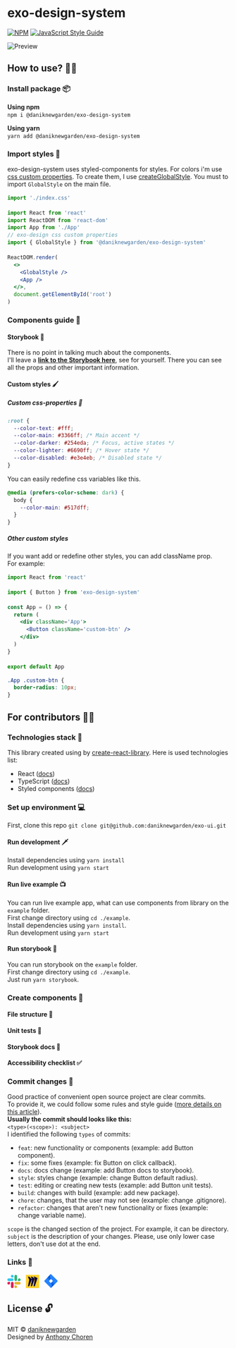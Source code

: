 # exo-design-system

[![NPM](https://img.shields.io/npm/v/@daniknewgarden/exo-design-system.svg)](https://www.npmjs.com/package/@daniknewgarden/exo-design-system) [![JavaScript Style Guide](https://img.shields.io/badge/code_style-standard-brightgreen.svg)](https://standardjs.com)

![Preview](https://raw.githubusercontent.com/daniknewgarden/exo-ui/main/example/screenshots/exo-preview.png)

## How to use? 🐱‍💻

### Install package 📦

**Using npm** <br>
`npm i @daniknewgarden/exo-design-system`

**Using yarn** <br>
`yarn add @daniknewgarden/exo-design-system`

### Import styles 🎨

exo-design-system uses styled-components for styles. For colors i'm use [css custom properties](https://developer.mozilla.org/en-US/docs/Web/CSS/--* 'MDN docs'). To create them, I use [createGlobalStyle](https://styled-components.com/docs/api#createglobalstyle 'styled-components docs'). You must to import `GlobalStyle` on the main file.

```jsx
import './index.css'

import React from 'react'
import ReactDOM from 'react-dom'
import App from './App'
// exo-design css custom properties
import { GlobalStyle } from '@daniknewgarden/exo-design-system'

ReactDOM.render(
  <>
    <GlobalStyle />
    <App />
  </>,
  document.getElementById('root')
)
```

### Components guide 🧩

#### Storybook 📕

There is no point in talking much about the components. <br>
I'll leave a [**link to the Storybook here**](https://daniknewgarden.github.io/exo-ui/ 'Link to the Storybook'), see for yourself. There you can see all the props and other important information.

#### Custom styles 🖌

##### Custom css-properties 📝

```css
:root {
  --color-text: #fff;
  --color-main: #3366ff; /* Main accent */
  --color-darker: #254eda; /* Focus, active states */
  --color-lighter: #6690ff; /* Hover state */
  --color-disabled: #e3e4eb; /* Disabled state */
}
```

You can easily redefine css variables like this.

```css
@media (prefers-color-scheme: dark) {
  body {
    --color-main: #517dff;
  }
}
```

##### Other custom styles

If you want add or redefine other styles, you can add className prop. <br>
For example:

```jsx
import React from 'react'

import { Button } from 'exo-design-system'

const App = () => {
  return (
    <div className='App'>
      <Button className='custom-btn' />
    </div>
  )
}

export default App
```

```css
.App .custom-btn {
  border-radius: 10px;
}
```

## For contributors 👩‍💻

### Technologies stack 📃

This library created using by [create-react-library](https://github.com/transitive-bullshit/create-react-library#readme).
Here is used technologies list:

- React ([docs](https://reactjs.org/docs/getting-started.html))
- TypeScript ([docs](https://www.typescriptlang.org/docs/handbook/react.html))
- Styled components ([docs](https://styled-components.com/))

### Set up environment 💻

First, clone this repo `git clone git@github.com:daniknewgarden/exo-ui.git`

#### Run development 🗡

Install dependencies using `yarn install` <br>
Run development using `yarn start` <br>

#### Run live example 📺

You can run live example app, what can use components from library on the `example` folder. <br>
First change directory using `cd ./example`. <br>
Install dependencies using `yarn install`. <br>
Run development using `yarn start` <br>

#### Run storybook 📕

You can run storybook on the `example` folder. <br>
First change directory using `cd ./example`. <br>
Just run `yarn storybook`. <br>

### Create components 🧩

#### File structure 📁

#### Unit tests 🧪

#### Storybook docs 📕

#### Accessibility checklist ✅

### Commit changes 🌳

Good practice of convenient open source project are clear commits. <br>
To provide it, we could follow some rules and style guide ([more details on this article](https://drbrain.ru/articles/git-commit-message/)). <br>
**Usually the commit should looks like this:** <br>
`<type>(<scope>): <subject>`<br>
I identified the following `types` of commits:

- `feat`: new functionality or components (example: add Button component).
- `fix`: some fixes (example: fix Button on click callback).
- `docs`: docs change (example: add Button docs to storybook).
- `style`: styles change (example: change Button default radius).
- `test`: editing or creating new tests (example: add Button unit tests).
- `build`: changes with build (example: add new package).
- `chore`: changes, that the user may not see (example: change .gitignore).
- `refactor`: changes that aren't new functionality or fixes (example: change variable name).

`scope` is the changed section of the project. For example, it can be directory. <br>
`subject` is the description of your changes. Please, use only lower case letters, don't use dot at the end.

### Links 🔗

[![Slack invite](https://raw.githubusercontent.com/daniknewgarden/exo-ui/main/example/screenshots/slack.png)](https://raw.githubusercontent.com/daniknewgarden/exo-ui/main/example/screenshots/slack.png "Slack invite")&nbsp;&nbsp;
[![Miro invite](https://raw.githubusercontent.com/daniknewgarden/exo-ui/main/example/screenshots/miro.png)](https://miro.com/welcomeonboard/3QDJm6pQfZvGyIghGEV34WYCtpn7D6I1siIRSc0nx80sxOnjqYomgx72YB2B0ya8 "Miro invite")&nbsp;&nbsp;
[![Jira invite](https://raw.githubusercontent.com/daniknewgarden/exo-ui/main/example/screenshots/jira.png)](https://id.atlassian.com/invite/p/jira-software?id=J-8LzVnYRtOhg70Bk1vxwA "Jira invite")&nbsp;&nbsp;

## License 🔓

MIT © [daniknewgarden](https://github.com/daniknewgarden) <br>
Designed by [Anthony Choren](https://dribbble.com/shots/11967273-EXO-KIT-Design-System 'Anthony Choren Dribbble')
